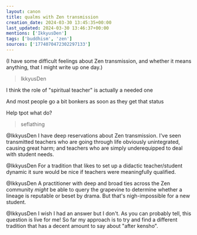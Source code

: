 ```yaml
---
layout: canon
title: qualms with Zen transmission
creation_date: 2024-03-30 13:45:35+00:00
last_updated: 2024-03-30 13:46:37+00:00
mentions: ['IkkyusDen']
tags: ['buddhism', 'zen']
sources: ['1774070472302297133']
---
```


(I have some difficult feelings about Zen transmission, and whether it means anything, that I might write up one day.)

> IkkyusDen  

I think the role of "spiritual teacher" is actually a needed one  
  
And most people go a bit bonkers as soon as they get that status  
  
Help tpot what do?  

> seflathing  

@IkkyusDen I have deep reservations about Zen transmission. I've seen transmitted teachers who are going through life obviously unintegrated, causing great harm; and teachers who are simply underequipped to deal with student needs.  

@IkkyusDen For a tradition that likes to set up a didactic teacher/student dynamic it sure would be nice if teachers were meaningfully qualified.  

@IkkyusDen A practitioner with deep and broad ties across the Zen community *might* be able to query the grapevine to determine whether a lineage is reputable or beset by drama. But that's nigh-impossible for a new student.  

@IkkyusDen I wish I had an answer but I don't. As you can probably tell, this question is live for me! So far my approach is to try and find a different tradition that has a decent amount to say about "after kensho".  
